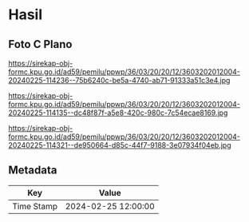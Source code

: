 # Hasil

## Foto C Plano

https://sirekap-obj-formc.kpu.go.id/ad59/pemilu/ppwp/36/03/20/20/12/3603202012004-20240225-114236--75b6240c-be5a-4740-ab71-91333a51c3e4.jpg

https://sirekap-obj-formc.kpu.go.id/ad59/pemilu/ppwp/36/03/20/20/12/3603202012004-20240225-114135--dc48f87f-a5e8-420c-980c-7c54ecae8169.jpg

https://sirekap-obj-formc.kpu.go.id/ad59/pemilu/ppwp/36/03/20/20/12/3603202012004-20240225-114321--de950664-d85c-44f7-9188-3e07934f04eb.jpg


## Metadata

| Key        | Value               |
| ---------- | ------------------- |
| Time Stamp | 2024-02-25 12:00:00 |




